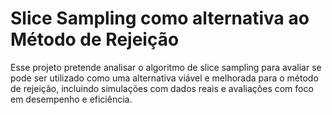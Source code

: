 # Slice Sampling como alternativa ao Método de Rejeição

Esse projeto pretende analisar o algoritmo de slice sampling para avaliar se pode ser utilizado como uma alternativa viável e
melhorada para o método de rejeição, incluindo simulações com dados reais e avaliações com foco em desempenho e eficiência.

